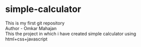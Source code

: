 # simple-calculator
This is my first git repository
<br>
Author - Omkar Mahajan
<br>
This the project in which i have created simple calculator using html+css+javascript


